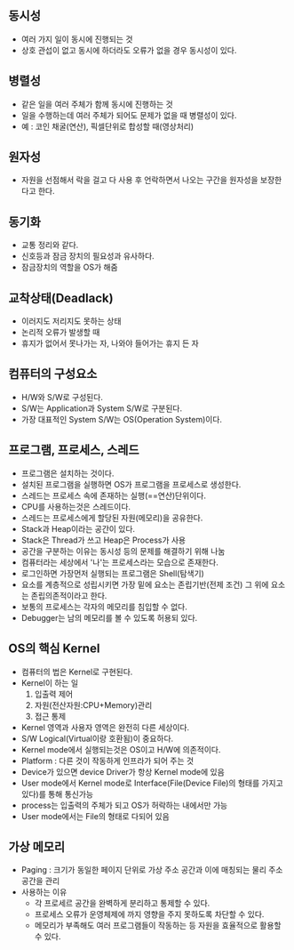 ## 동시성
- 여러 가지 일이 동시에 진행되는 것
- 상호 관섭이 없고 동시에 하더라도 오류가 없을 경우 동시성이 있다.

## 병렬성
- 같은 일을 여러 주체가 함께 동시에 진행하는 것   
- 일을 수행하는데 여러 주체가 되어도 문제가 없을 때 병렬성이 있다.
- 예 : 코인 채굴(연산), 픽셀단위로 합성할 때(영상처리) 

## 원자성
- 자원을 선점해서 락을 걸고 다 사용 후 언락하면서 나오는 구간을 원자성을 보장한다고 한다.

## 동기화 
- 교통 정리와 같다.
- 신호등과 잠금 장치의 필요성과 유사하다.
- 잠금장치의 역할을 OS가 해줌

## 교착상태(Deadlack)
- 이러지도 저리지도 못하는 상태
- 논리적 오류가 발생할 때 
- 휴지가 없어서 못나가는 자, 나와야 들어가는 휴지 든 자 

## 컴퓨터의 구성요소
- H/W와 S/W로 구성된다.
- S/W는 Application과 System S/W로 구분된다.
- 가장 대표적인 System S/W는 OS(Operation System)이다.

## 프로그램, 프로세스, 스레드
- 프로그램은 설치하는 것이다.
- 설치된 프로그램을 실행하면 OS가 프로그램을 프로세스로 생성한다.
- 스레드는 프로세스 속에 존재하는 실행(==연산)단위이다.
- CPU를 사용하는것은 스레드이다.
- 스레드는 프로세스에게 할당된 자원(메모리)을 공유한다.
- Stack과 Heap이라는 공간이 있다.
- Stack은 Thread가 쓰고 Heap은 Process가 사용
- 공간을 구분하는 이유는 동시성 등의 문제를 해결하기 위해 나눔
- 컴퓨터라는 세상에서 '나'는 프로세스라는 모습으로 존재한다.
- 로그인하면 가장먼저 실행되는 프로그램은 Shell(탐색기)
- 요소를 계층적으로 성립시키면 가장 밑에 요소는 존립기반(전제 조건) 그 위에 요소는 존립의존적이라고 한다.
- 보통의 프로세스는 각자의 메모리를 침입할 수 없다.
- Debugger는 남의 메모리를 볼 수 있도록 허용되 있다.

## OS의 핵심 Kernel
- 컴퓨터의 법은 Kernel로 구현된다.
- Kernel이 하는 일
  1. 입출력 제어
  2. 자원(전산자원:CPU+Memory)관리
  3. 접근 통제
- Kernel 영역과 사용자 영역은 완전히 다른 세상이다.
- S/W Logical(Virtual이랑 호환됨)이 중요하다.
- Kernel mode에서 실행되는것은 OS이고 H/W에 의존적이다.
- Platform : 다른 것이 작동하게 인프라가 되어 주는 것
- Device가 있으면 device Driver가 항상 Kernel mode에 있음
- User mode에서 Kernel mode로 Interface(File(Device File)의 형태를 가지고 있다)를 통해 통신가능 
- process는 입출력의 주체가 되고 OS가 허락하는 내에서만 가능
- User mode에서는 File의 형태로 다되어 있음 
## 가상 메모리
- Paging : 크기가 동일한 페이지 단위로 가상 주소 공간과 이에 매칭되는 물리 주소 공간을 관리 
- 사용하는 이유
  - 각 프로세르 공간을 완벽하게 분리하고 통제할 수 있다.
  - 프로세스 오류가 운영체제에 까지 영향을 주지 못하도록 차단할 수 있다.
  - 메모리가 부족해도 여러 프로그램들이 작동하는 등 자원을 효율적으로 활용할 수 있다.
